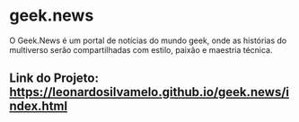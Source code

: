 # geek.news
O Geek.News é um portal de notícias do mundo geek, onde as histórias do multiverso serão compartilhadas com estilo, paixão e maestria técnica.

## Link do Projeto: https://leonardosilvamelo.github.io/geek.news/index.html
